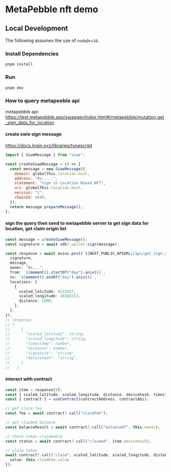 # MetaPebble nft demo

## Local Development

The following assumes the use of `node@>=16`.

### Install Dependencies

`pnpm install`

### Run

`pnpm dev`

### How to query metapeeble api

metapebble api: https://test.metapebble.app/swagger/index.html#/metapebble/mutation.get_sign_data_for_location

#### create swie sign message

https://docs.login.xyz/libraries/typescript

```js
import { SiweMessage } from "siwe";

const createSiweMessage = () => {
  const message = new SiweMessage({
    domain: globalThis.location.host,
    address: "0x.....",
    statement: "Sign in Location Based NFT",
    uri: globalThis.location.host,
    version: "1",
    chainId: 4690,
  });
  return message.prepareMessage();
};
```

#### sign the query then send to metapebble server to get sign data for location, get claim origin list

```ts
const message = createSiweMessage();
const signature = await sdk?.wallet.sign(message);

const response = await axios.post(`${NEXT_PUBLIC_APIURL}/api/get_sign_data_for_location`, {
  signature,
  message,
  owner: "0x...",
  from: `${moment().startOf("day").unix()}`,
  to: `${moment().endOf("day").unix()}`,
  locations: [
    {
      scaled_latitude: 4131637,
      scaled_longitude: 10168213,
      distance: 1000,
    },
  ],
});
// response:
// [
//     {
//       "scaled_latitude": string,
//       "scaled_longitude": string,
//       "timestamp": number,
//       "distance": number,
//       "signature": "string",
//       "devicehash": "string",
//     }
//   ]
```

#### interact with contract

```ts
const item = response[0];
const { scaled_latitude, scaled_longitude, distance, devicehash, timestamp, signature } = item;
const { contract } = useContract(contractAddress, contractAbi);

// get claim fee
const fee = await contract?.call("claimFee");

// get claimed balance
const balanceResult = await contract?.call("balanceOf", this.owner);

// check token claimeable
const status = await contract?.call("claimed", item.devicehash);

// claim token
await contract?.call("claim", scaled_latitude, scaled_longitude, distance, devicehash, timestamp, signature, {
  value: this.claimFee.value
});
```
